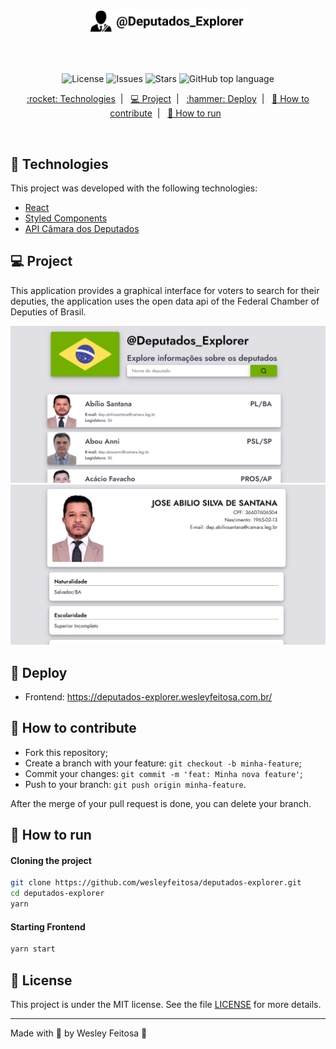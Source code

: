 <br />
<p align="center">
    <img alt="Deputados Explorer" src="src/assets/logo.svg" width="50%" />
</p>
<br />
<br />

<p align="center">

  <a href="LICENSE" style="text-decoration: none">
    <img alt="License" src="https://img.shields.io/github/license/wesleyfeitosa/deputados-explorer?style=flat-square" />
  </a>

  <a href="https://github.com/wesleyfeitosa/deputados-explorer/issues" style="text-decoration: none">
    <img alt="Issues" src="https://img.shields.io/github/issues/wesleyfeitosa/deputados-explorer?style=flat-square" />
  </a>

  <a href="https://github.com/wesleyfeitosa/deputados-explorer/stargazers" style="text-decoration: none">
    <img alt="Stars" src="https://img.shields.io/github/stars/wesleyfeitosa/deputados-explorer?style=flat-square" />
  </a>

  <a href="#" style="text-decoration: none">
    <img alt="GitHub top language" src="https://img.shields.io/github/languages/top/wesleyfeitosa/deputados-explorer?style=flat-square" />
  </a>

</p>

<p align="center">
  <a href="#rocket-technologies"> :rocket: Technologies</a>&nbsp;&nbsp;|&nbsp;&nbsp;
  <a href="#-project">💻 Project</a>&nbsp;&nbsp;|&nbsp;&nbsp;
  <a href="#-deploy">:hammer: Deploy</a>&nbsp;&nbsp;|&nbsp;&nbsp;
  <a href="#-how-to-contribute">🤔 How to contribute</a>&nbsp;&nbsp;|&nbsp;&nbsp;
  <a href="#-how-to-run">🔖 How to run</a>&nbsp;&nbsp;
</p>

<br>

## :rocket: Technologies

This project was developed with the following technologies:

- [React](https://reactjs.org)
- [Styled Components](https://styled-components.com/)
- [API Câmara dos Deputados](https://dadosabertos.camara.leg.br/swagger/api.html)

## 💻 Project

This application provides a graphical interface for voters to search for their deputies, the application uses the open data api of the Federal Chamber of Deputies of Brasil.

<img alt="Homepage" src="src/assets/deputados_explorer_home.png">
<img alt="Issues" src="src/assets/deputados_explorer_details.png">

## :hammer: Deploy

- Frontend: https://deputados-explorer.wesleyfeitosa.com.br/

## 🤔 How to contribute

- Fork this repository;
- Create a branch with your feature: `git checkout -b minha-feature`;
- Commit your changes: `git commit -m 'feat: Minha nova feature'`;
- Push to your branch: `git push origin minha-feature`.

After the merge of your pull request is done, you can delete your branch.

## 🔖 How to run

#### Cloning the project
```sh
git clone https://github.com/wesleyfeitosa/deputados-explorer.git
cd deputados-explorer
yarn
```
#### Starting Frontend
```sh
yarn start
```

## :memo: License

This project is under the MIT license. See the file [LICENSE](LICENSE) for more details.

---

Made with 💜 by Wesley Feitosa :wave:
